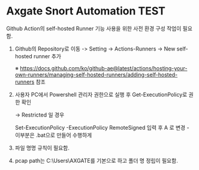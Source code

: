 # Axgate Snort Automation TEST
Github Action의 self-hosted Runner 기능 사용을 위한 사전 환경 구성 작업이 필요함.

1. Github의 Repository로 이동 -> Setting -> Actions-Runners -> New self-hosted runner 추가

    ※ https://docs.github.com/ko/github-ae@latest/actions/hosting-your-own-runners/managing-self-hosted-runners/adding-self-hosted-runners 참조


2. 사용자 PC에서 Powershell 관리자 권한으로 실행 후 Get-ExecutionPolicy로 권한 확인

    -> Restricted 일 경우


     Set-ExecutionPolicy -ExecutionPolicy RemoteSigned 입력 후 A 로 변경 - 이부분은 .bat으로 만들어 수행하게 
5. 파일 명명 규칙이 필요함.
6. pcap path는 C:\Users\AXGATE를 기본으로 하고 폴더 명 정립이 필요함.
